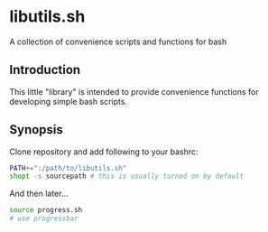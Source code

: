 libutils.sh
===========

A collection of convenience scripts and functions for bash

Introduction
------------

This little "library" is intended to provide convenience functions for
developing simple bash scripts.

Synopsis
--------

Clone repository and add following to your bashrc:
```bash
PATH+=":/path/to/libutils.sh"
shopt -s sourcepath # this is usually turned on by default
```
And then later...
```bash
source progress.sh
# use progressbar
```

